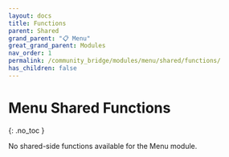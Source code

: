 ```yaml
---
layout: docs
title: Functions
parent: Shared
grand_parent: "📋 Menu"
great_grand_parent: Modules
nav_order: 1
permalink: /community_bridge/modules/menu/shared/functions/
has_children: false
---
```


# Menu Shared Functions
{: .no_toc }

No shared-side functions available for the Menu module.
